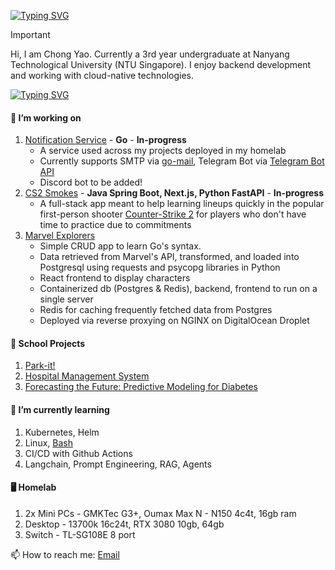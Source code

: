 [![Typing SVG](https://readme-typing-svg.demolab.com?font=IBM+Plex+Mono&weight=500&size=30&duration=6000&pause=1000&color=F7F7F7&width=435&lines=About+Me%3A)](https://git.io/typing-svg)

> [!IMPORTANT]
> Hi, I am Chong Yao. Currently a 3rd year undergraduate at Nanyang Technological University (NTU Singapore). I enjoy backend development and working with cloud-native technologies.

[![Typing SVG](https://readme-typing-svg.demolab.com?font=IBM+Plex+Mono&weight=500&size=30&duration=6000&pause=1000&color=F7F7F7&width=435&lines=What+I've+done)](https://git.io/typing-svg)

#### 🔭 I’m working on
1. [Notification Service](https://github.com/mahopon/notification-service) - **Go** - **In-progress**
     - A service used across my projects deployed in my homelab
     - Currently supports SMTP via [go-mail](https://github.com/wneessen/go-mail), Telegram Bot via [Telegram Bot API](https://github.com/go-telegram-bot-api/telegram-bot-api)
     - Discord bot to be added!
2.  [CS2 Smokes](https://github.com/mahopon/cs2-smokes) - **Java Spring Boot, Next.js, Python FastAPI** - **In-progress**
     - A full-stack app meant to help learning lineups quickly in the popular first-person shooter [Counter-Strike 2](https://www.counter-strike.net/cs2) for players who don't have time to practice due to commitments
3. [Marvel Explorers](https://github.com/mahopon/marvelexplorers)
     - Simple CRUD app to learn Go's syntax.
     - Data retrieved from Marvel's API, transformed, and loaded into Postgresql using requests and psycopg libraries in Python
     - React frontend to display characters
     - Containerized db (Postgres & Redis), backend, frontend to run on a single server
     - Redis for caching frequently fetched data from Postgres
     - Deployed via reverse proxying on NGINX on DigitalOcean Droplet
  
  
#### 🏫 School Projects
1. [Park-it!](https://github.com/ZongZheJiang/SC2006)
2. [Hospital Management System](https://github.com/bryantan285/SC2002-Group-1)
3. [Forecasting the Future: Predictive Modeling for Diabetes](https://github.com/mahopon/sc1015-miniprj)

#### 🌱 I’m currently learning
1. Kubernetes, Helm
2. Linux, [Bash](https://github.com/mahopon/bashscripts)
3. CI/CD with Github Actions
4. Langchain, Prompt Engineering, RAG, Agents

#### 🖥️ Homelab
1. 2x Mini PCs - GMKTec G3+, Oumax Max N - N150 4c4t, 16gb ram
2. Desktop - 13700k 16c24t, RTX 3080 10gb, 64gb
3. Switch - TL-SG108E 8 port

📫 How to reach me: [Email](mailto:t.chongyao01@gmail.com)
